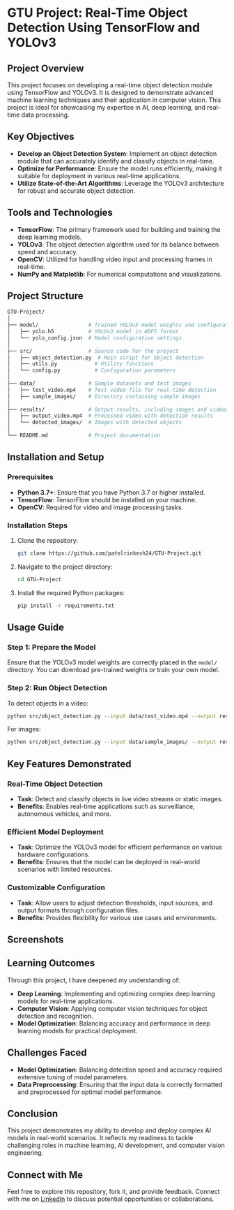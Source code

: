 # GTU Project: Real-Time Object Detection Using TensorFlow and YOLOv3

## Project Overview
This project focuses on developing a real-time object detection module using TensorFlow and YOLOv3. It is designed to demonstrate advanced machine learning techniques and their application in computer vision. This project is ideal for showcasing my expertise in AI, deep learning, and real-time data processing.

## Key Objectives
- **Develop an Object Detection System**: Implement an object detection module that can accurately identify and classify objects in real-time.
- **Optimize for Performance**: Ensure the model runs efficiently, making it suitable for deployment in various real-time applications.
- **Utilize State-of-the-Art Algorithms**: Leverage the YOLOv3 architecture for robust and accurate object detection.

## Tools and Technologies
- **TensorFlow**: The primary framework used for building and training the deep learning models.
- **YOLOv3**: The object detection algorithm used for its balance between speed and accuracy.
- **OpenCV**: Utilized for handling video input and processing frames in real-time.
- **NumPy and Matplotlib**: For numerical computations and visualizations.

## Project Structure
```bash
GTU-Project/
│
├── model/                # Trained YOLOv3 model weights and configuration files
│   ├── yolo.h5           # YOLOv3 model in HDF5 format
│   └── yolo_config.json  # Model configuration settings
│
├── src/                  # Source code for the project
│   ├── object_detection.py  # Main script for object detection
│   ├── utils.py            # Utility functions
│   └── config.py           # Configuration parameters
│
├── data/                 # Sample datasets and test images
│   ├── test_video.mp4    # Test video file for real-time detection
│   ├── sample_images/    # Directory containing sample images
│
├── results/              # Output results, including images and videos with detected objects
│   ├── output_video.mp4  # Processed video with detection results
│   └── detected_images/  # Images with detected objects
│
└── README.md             # Project documentation
```

## Installation and Setup

### Prerequisites
- **Python 3.7+**: Ensure that you have Python 3.7 or higher installed.
- **TensorFlow**: TensorFlow should be installed on your machine.
- **OpenCV**: Required for video and image processing tasks.

### Installation Steps
1. Clone the repository:
   ```bash
   git clone https://github.com/patelrinkesh24/GTU-Project.git
   ```
2. Navigate to the project directory:
   ```bash
   cd GTU-Project
   ```
3. Install the required Python packages:
   ```bash
   pip install -r requirements.txt
   ```

## Usage Guide

### Step 1: Prepare the Model
Ensure that the YOLOv3 model weights are correctly placed in the `model/` directory. You can download pre-trained weights or train your own model.

### Step 2: Run Object Detection
To detect objects in a video:
```bash
python src/object_detection.py --input data/test_video.mp4 --output results/output_video.mp4
```
For images:
```bash
python src/object_detection.py --input data/sample_images/ --output results/detected_images/
```

## Key Features Demonstrated

### Real-Time Object Detection
- **Task**: Detect and classify objects in live video streams or static images.
- **Benefits**: Enables real-time applications such as surveillance, autonomous vehicles, and more.

### Efficient Model Deployment
- **Task**: Optimize the YOLOv3 model for efficient performance on various hardware configurations.
- **Benefits**: Ensures that the model can be deployed in real-world scenarios with limited resources.

### Customizable Configuration
- **Task**: Allow users to adjust detection thresholds, input sources, and output formats through configuration files.
- **Benefits**: Provides flexibility for various use cases and environments.

## Screenshots

## Learning Outcomes
Through this project, I have deepened my understanding of:
- **Deep Learning**: Implementing and optimizing complex deep learning models for real-time applications.
- **Computer Vision**: Applying computer vision techniques for object detection and recognition.
- **Model Optimization**: Balancing accuracy and performance in deep learning models for practical deployment.

## Challenges Faced
- **Model Optimization**: Balancing detection speed and accuracy required extensive tuning of model parameters.
- **Data Preprocessing**: Ensuring that the input data is correctly formatted and preprocessed for optimal model performance.

## Conclusion
This project demonstrates my ability to develop and deploy complex AI models in real-world scenarios. It reflects my readiness to tackle challenging roles in machine learning, AI development, and computer vision engineering.

## Connect with Me
Feel free to explore this repository, fork it, and provide feedback. Connect with me on [LinkedIn](https://www.linkedin.com/in/patelrinkesh2499/) to discuss potential opportunities or collaborations.
